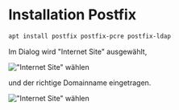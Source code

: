 # Installation Postfix

```bash
apt install postfix postfix-pcre postfix-ldap
```


Im Dialog wird "Internet Site" ausgewählt,

!["Internet Site" wählen](../images/postfix-installation-01.png)

und der richtige Domainname eingetragen.

!["Internet Site" wählen](../images/postfix-installation-02.png)
